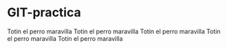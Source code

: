 # GIT-practica

Totin el perro maravilla
Totin el perro maravilla
Totin el perro maravilla
Totin el perro maravilla
Totin el perro maravilla
